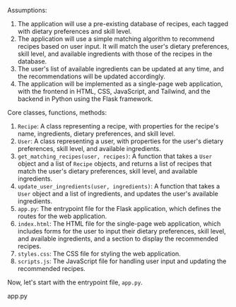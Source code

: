 Assumptions:

1. The application will use a pre-existing database of recipes, each tagged with dietary preferences and skill level.
2. The application will use a simple matching algorithm to recommend recipes based on user input. It will match the user's dietary preferences, skill level, and available ingredients with those of the recipes in the database.
3. The user's list of available ingredients can be updated at any time, and the recommendations will be updated accordingly.
4. The application will be implemented as a single-page web application, with the frontend in HTML, CSS, JavaScript, and Tailwind, and the backend in Python using the Flask framework.

Core classes, functions, methods:

1. `Recipe`: A class representing a recipe, with properties for the recipe's name, ingredients, dietary preferences, and skill level.
2. `User`: A class representing a user, with properties for the user's dietary preferences, skill level, and available ingredients.
3. `get_matching_recipes(user, recipes)`: A function that takes a `User` object and a list of `Recipe` objects, and returns a list of recipes that match the user's dietary preferences, skill level, and available ingredients.
4. `update_user_ingredients(user, ingredients)`: A function that takes a `User` object and a list of ingredients, and updates the user's available ingredients.
5. `app.py`: The entrypoint file for the Flask application, which defines the routes for the web application.
6. `index.html`: The HTML file for the single-page web application, which includes forms for the user to input their dietary preferences, skill level, and available ingredients, and a section to display the recommended recipes.
7. `styles.css`: The CSS file for styling the web application.
8. `scripts.js`: The JavaScript file for handling user input and updating the recommended recipes.

Now, let's start with the entrypoint file, `app.py`.

app.py
